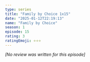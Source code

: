 ```yaml
---
type: series
title: "Family by Choice 1x15"
date: "2025-01-12T22:19:13"
name: "Family by Choice"
season: 1
episode: 15
rating: 3
ratingEmoji: ⭐️⭐️⭐️
---
```


*[No review was written for this episode]*
